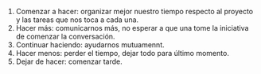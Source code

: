 1.	Comenzar a hacer: organizar mejor nuestro tiempo respecto al proyecto y las tareas que nos toca a cada una.
2. Hacer más: comunicarnos más, no esperar a que una tome la iniciativa de comenzar la conversación. 
3. Continuar haciendo: ayudarnos mutuamennt. 
4. Hacer menos: perder el tiempo, dejar todo para último momento.
5. Dejar de hacer: comenzar tarde.
